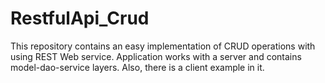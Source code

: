 # RestfulApi_Crud

This repository contains an easy implementation of CRUD  operations with using REST Web service. Application works with a server and contains model-dao-service layers. Also, there is a client example in it. 

